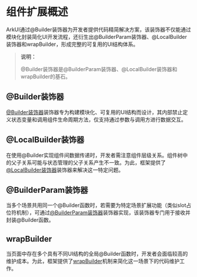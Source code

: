 # 组件扩展概述
<!--Kit: ArkUI-->
<!--Subsystem: ArkUI-->
<!--Owner: @zhangboren-->
<!--Designer: @zhangboren-->
<!--Tester: @TerryTsao-->
<!--Adviser: @zhang_yixin13-->

ArkUI通过@Builder装饰器为开发者提供代码精简解决方案，该装饰器不仅能通过模块化封装简化UI开发流程，还衍生出@BuilderParam装饰器、@LocalBuilder装饰器和wrapBuilder，形成完整的可复用的UI结构体系。

> **说明：**
>
> @Builder装饰器是@BuilderParam装饰器、@LocalBuilder装饰器和wrapBuilder的基石。

## @Builder装饰器

[@Builder装饰器](./arkts-builder.md)装饰器专为构建模块化、可复用的UI结构而设计，其内部禁止定义状态变量和调用组件生命周期方法，仅支持通过参数与调用方进行数据交互。

## @LocalBuilder装饰器

在使用@Builder实现组件间数据传递时，开发者需注意组件层级关系。组件树中的父子关系可能与状态管理的父子关系产生不一致。为此，框架提供了[@LocalBuilder装饰器](./arkts-localBuilder.md)装饰器来解决这一特定问题。

## @BuilderParam装饰器

当多个场景共用同一个@Builder函数时，若需要为特定场景扩展功能（类似slot占位符机制），可通过[@BuilderParam装饰器](./arkts-builderparam.md)装饰器实现，该装饰器专门用于接收并封装@Builder函数。

## wrapBuilder

当页面中存在多个具有不同UI结构的全局@Builder函数时，开发者会面临较高的维护成本。为此，框架提供了[wrapBuilder](./arkts-wrapBuilder.md)机制来简化这一场景下的代码维护工作。